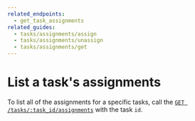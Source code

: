 ```yaml
---
related_endpoints:
  - get_task_assignments
related_guides: 
  - tasks/assignments/assign
  - tasks/assignments/unassign
  - tasks/assignments/get
---
```


# List a task's assignments

To list all of the assignments for a specific tasks, call the
[`GET /tasks/:task_id/assignments`](e://get_task_assignments_id) with the task
`id`.

<Samples id='get_task_assignments_id' />
